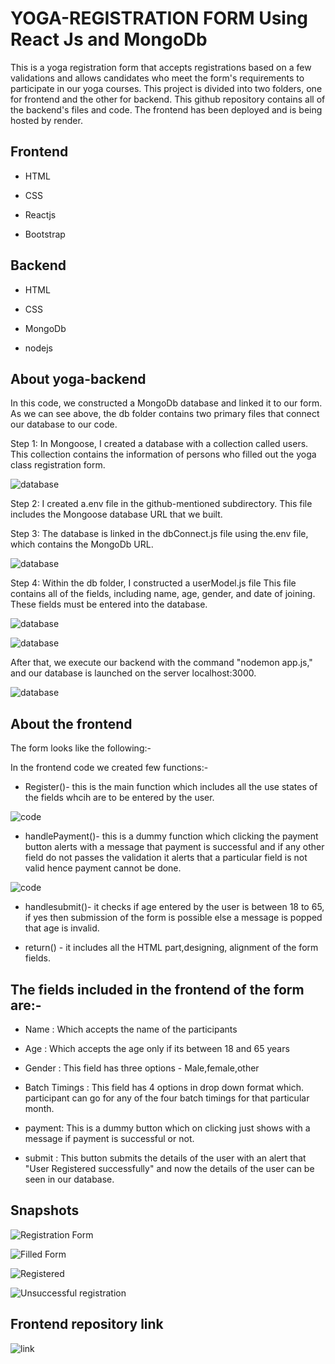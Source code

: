 
# YOGA-REGISTRATION FORM Using React Js and MongoDb

This is a yoga registration form that accepts registrations based on a few validations and allows candidates who meet the form's requirements to participate in our yoga courses.
This project is divided into two folders, one for frontend and the other for backend.
This github repository contains all of the backend's files and code. The frontend has been deployed and is being hosted by render.


## Frontend 
- HTML

- CSS

- Reactjs

* Bootstrap

## Backend
- HTML

- CSS

- MongoDb

* nodejs

## About yoga-backend

In this code, we constructed a MongoDb database and linked it to our form.
As we can see above, the db folder contains two primary files that connect our database to our code.

Step 1: In Mongoose, I created a database with a collection called users. This collection contains the information of persons who filled out the yoga class registration form.

![database](https://github.com/aanchal2320/yoga-backend/blob/main/images/3.png?raw=true)

Step 2: I created a.env file in the github-mentioned subdirectory. This file includes the Mongoose database URL that we built.


Step 3: The database is linked in the dbConnect.js file using the.env file, which contains the MongoDb URL.

![database](https://github.com/aanchal2320/yoga-backend/blob/main/images/5.png?raw=true)

Step 4: Within the db folder, I constructed a userModel.js file This file contains all of the fields, including name, age, gender, and date of joining. These fields must be entered into the database.

![database](https://github.com/aanchal2320/yoga-backend/blob/main/images/6.png?raw=true)


![database](https://github.com/aanchal2320/yoga-backend/blob/main/images/10.png?raw=true)

After that, we execute our backend with the command "nodemon app.js," and our database is launched on the server localhost:3000.

![database](https://github.com/aanchal2320/yoga-backend/blob/main/images/11.png?raw=true)


## About the frontend

The form looks like the following:-


In the frontend code we created few functions:-

- Register()- this is the main function which includes all the use states of the fields whcih are to be entered by the user.

![code](https://github.com/aanchal2320/yoga-backend/blob/main/images/8.png?raw=true)

- handlePayment()- this is a dummy function which clicking the payment button alerts with a message that payment is successful and if any other field do not passes the validation it alerts that a particular field is not valid hence payment cannot be done.

![code](https://github.com/aanchal2320/yoga-backend/blob/main/images/12.png?raw=true)

- handlesubmit()- it checks if age entered by the user is between 18 to 65, if yes then submission of the form is possible else a message is popped that age is invalid.

- return() - it includes all the HTML part,designing, alignment of the form fields.



## The fields included in the frontend of the form are:-

- Name : Which accepts the name of the participants

- Age : Which accepts the age only if its between 18 and 65 years

- Gender : This field has three options - Male,female,other

- Batch Timings : This field has 4 options in drop down format which. participant can go for any of the four batch timings for that particular month.

- payment: This is a dummy button which on clicking just shows with a message if payment is successful or not.

- submit : This button submits the details of the user with an alert that "User Registered successfully" and now the details of the user can be seen in our database.














## Snapshots

![Registration Form](https://github.com/aanchal2320/yoga-backend/blob/main/images/4.png?raw=true)


![Filled Form](https://github.com/aanchal2320/yoga-backend/blob/main/images/2.png?raw=true)


![Registered](https://github.com/aanchal2320/yoga-backend/blob/main/images/1.png?raw=true)


![Unsuccessful registration](https://github.com/aanchal2320/yoga-backend/blob/main/images/9.png?raw=true)


## Frontend repository link
![link](https://github.com/aanchal2320/yoga-frontend)
